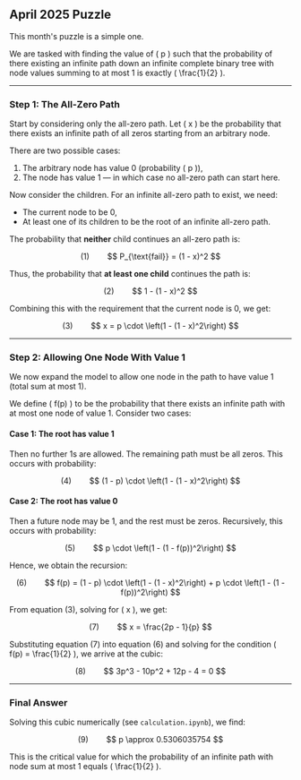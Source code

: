 ## April 2025 Puzzle

This month's puzzle is a simple one.

We are tasked with finding the value of \( p \) such that the probability of there existing an infinite path down an infinite complete binary tree with node values summing to at most 1 is exactly \( \frac{1}{2} \).

---

### Step 1: The All-Zero Path

Start by considering only the all-zero path. Let \( x \) be the probability that there exists an infinite path of all zeros starting from an arbitrary node.

There are two possible cases:
1. The arbitrary node has value 0 (probability \( p \)),
2. The node has value 1 — in which case no all-zero path can start here.

Now consider the children. For an infinite all-zero path to exist, we need:
- The current node to be 0,
- At least one of its children to be the root of an infinite all-zero path.

The probability that **neither** child continues an all-zero path is:

<div align="center">  
(1)  
$$
P_{\text{fail}} = (1 - x)^2
$$
</div>

Thus, the probability that **at least one child** continues the path is:

<div align="center">  
(2)  
$$
1 - (1 - x)^2
$$
</div>

Combining this with the requirement that the current node is 0, we get:

<div align="center">  
(3)  
$$
x = p \cdot \left(1 - (1 - x)^2\right)
$$
</div>

---

### Step 2: Allowing One Node With Value 1

We now expand the model to allow one node in the path to have value 1 (total sum at most 1).

We define \( f(p) \) to be the probability that there exists an infinite path with at most one node of value 1. Consider two cases:

#### Case 1: The root has value 1

Then no further 1s are allowed. The remaining path must be all zeros. This occurs with probability:

<div align="center">  
(4)  
$$
(1 - p) \cdot \left(1 - (1 - x)^2\right)
$$
</div>

#### Case 2: The root has value 0

Then a future node may be 1, and the rest must be zeros. Recursively, this occurs with probability:

<div align="center">  
(5)  
$$
p \cdot \left(1 - (1 - f(p))^2\right)
$$
</div>

Hence, we obtain the recursion:

<div align="center">  
(6)  
$$
f(p) = (1 - p) \cdot \left(1 - (1 - x)^2\right) + p \cdot \left(1 - (1 - f(p))^2\right)
$$
</div>

From equation (3), solving for \( x \), we get:

<div align="center">  
(7)  
$$
x = \frac{2p - 1}{p}
$$
</div>

Substituting equation (7) into equation (6) and solving for the condition \( f(p) = \frac{1}{2} \), we arrive at the cubic:

<div align="center">  
(8)  
$$
3p^3 - 10p^2 + 12p - 4 = 0
$$
</div>

---

### Final Answer

Solving this cubic numerically (see `calculation.ipynb`), we find:

<div align="center">  
(9)  
$$
p \approx 0.5306035754
$$
</div>

This is the critical value for which the probability of an infinite path with node sum at most 1 equals \( \frac{1}{2} \).

